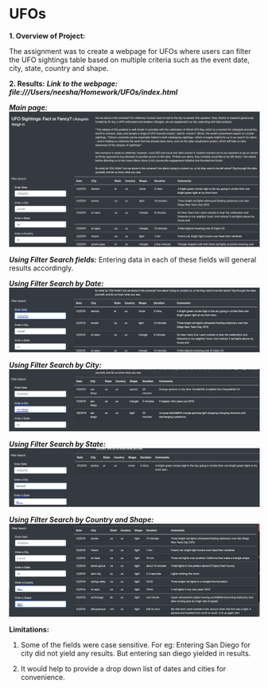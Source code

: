 # UFOs
 **1. Overview of Project:**
 
The assignment was to create a webpage for UFOs where users can filter the UFO sightings table based on multiple criteria such as the event date, city, state, country and shape.

**2. Results:**
***Link to the webpage: file:///Users/neesha/Homework/UFOs/index.html***

***Main page:***
![Main screen.jpg](https://github.com/neesha2022/UFOs/blob/main/static/images/Main%20screen.jpg)

***Using Filter Search fields:***
Entering data in each of these fields will general results accordingly. 

***Using Filter Search by Date:***
![Date search.jpg](https://github.com/neesha2022/UFOs/blob/main/static/images/Date%20search.jpg)

***Using Filter Search by City:***
![City search.jpg](https://github.com/neesha2022/UFOs/blob/main/static/images/City%20search.jpg)

***Using Filter Search by State:***
![State search.jpg](https://github.com/neesha2022/UFOs/blob/main/static/images/State%20search.jpg)

***Using Filter Search by Country and Shape:***
![Country and Shape search.jpg](https://github.com/neesha2022/UFOs/blob/main/static/images/Country%20and%20Shape%20search.jpg)

**Limitations:**

1. Some of the fields were case sensitive. For eg: Entering San Diego for city did not yield any results. But entering san diego yielded in results. 

2. It would help to provide a drop down list of dates and cities for convenience. 
